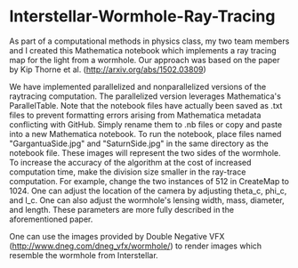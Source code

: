 # Interstellar-Wormhole-Ray-Tracing
As part of a computational methods in physics class, my two team members and I created this Mathematica notebook which implements a ray tracing map for the light from a wormhole. Our approach was based on the paper by Kip Thorne et al. (http://arxiv.org/abs/1502.03809)

We have implemented parallelized and nonparallelized versions of the raytracing computation. The parallelized version leverages Mathematica's ParallelTable. Note that the notebook files have actually been saved as .txt files to prevent formatting errors arising from Mathematica metadata conflicting with GitHub. Simply rename them to .nb files or copy and paste into a new Mathematica notebook. To run the notebook, place files named "GargantuaSide.jpg" and "SaturnSide.jpg" in the same directory as the notebook file. These images will represent the two sides of the wormhole. To increase the accuracy of the algorithm at the cost of increased computation time, make the division size smaller in the ray-trace computation. For example, change the two instances of 512 in CreateMap to 1024. One can adjust the location of the camera by adjusting theta_c, phi_c, and l_c. One can also adjust the wormhole's lensing width, mass, diameter, and length. These parameters are more fully described in the aforementioned paper. 

One can use the images provided by Double Negative VFX (http://www.dneg.com/dneg_vfx/wormhole/) to render images which resemble the wormhole from Interstellar.
